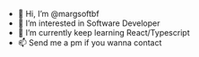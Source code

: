 - 👋 Hi, I’m @margsoftbf
- 👀 I’m interested in Software Developer
- 🌱 I’m currently keep learning React/Typescript
- 📫 Send me a pm if you wanna contact

<!---
margsoftbf/margsoftbf is a ✨ special ✨ repository because its `README.md` (this file) appears on your GitHub profile.
You can click the Preview link to take a look at your changes.
--->
